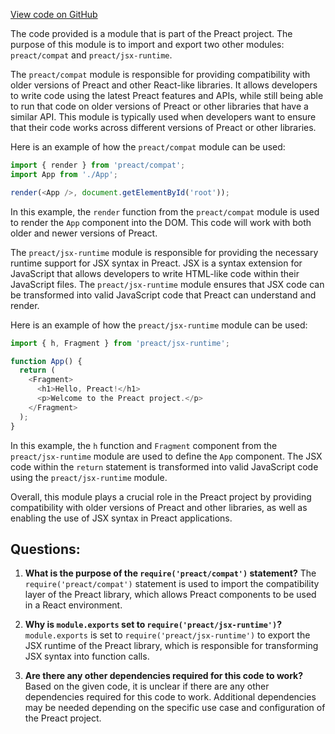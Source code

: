 [View code on GitHub](https://github.com/preactjs/preact/compat/jsx-runtime.js)

The code provided is a module that is part of the Preact project. The purpose of this module is to import and export two other modules: `preact/compat` and `preact/jsx-runtime`.

The `preact/compat` module is responsible for providing compatibility with older versions of Preact and other React-like libraries. It allows developers to write code using the latest Preact features and APIs, while still being able to run that code on older versions of Preact or other libraries that have a similar API. This module is typically used when developers want to ensure that their code works across different versions of Preact or other libraries.

Here is an example of how the `preact/compat` module can be used:

```javascript
import { render } from 'preact/compat';
import App from './App';

render(<App />, document.getElementById('root'));
```

In this example, the `render` function from the `preact/compat` module is used to render the `App` component into the DOM. This code will work with both older and newer versions of Preact.

The `preact/jsx-runtime` module is responsible for providing the necessary runtime support for JSX syntax in Preact. JSX is a syntax extension for JavaScript that allows developers to write HTML-like code within their JavaScript files. The `preact/jsx-runtime` module ensures that JSX code can be transformed into valid JavaScript code that Preact can understand and render.

Here is an example of how the `preact/jsx-runtime` module can be used:

```javascript
import { h, Fragment } from 'preact/jsx-runtime';

function App() {
  return (
    <Fragment>
      <h1>Hello, Preact!</h1>
      <p>Welcome to the Preact project.</p>
    </Fragment>
  );
}
```

In this example, the `h` function and `Fragment` component from the `preact/jsx-runtime` module are used to define the `App` component. The JSX code within the `return` statement is transformed into valid JavaScript code using the `preact/jsx-runtime` module.

Overall, this module plays a crucial role in the Preact project by providing compatibility with older versions of Preact and other libraries, as well as enabling the use of JSX syntax in Preact applications.
## Questions: 
 1. **What is the purpose of the `require('preact/compat')` statement?**
   The `require('preact/compat')` statement is used to import the compatibility layer of the Preact library, which allows Preact components to be used in a React environment.

2. **Why is `module.exports` set to `require('preact/jsx-runtime')`?**
   `module.exports` is set to `require('preact/jsx-runtime')` to export the JSX runtime of the Preact library, which is responsible for transforming JSX syntax into function calls.

3. **Are there any other dependencies required for this code to work?**
   Based on the given code, it is unclear if there are any other dependencies required for this code to work. Additional dependencies may be needed depending on the specific use case and configuration of the Preact project.